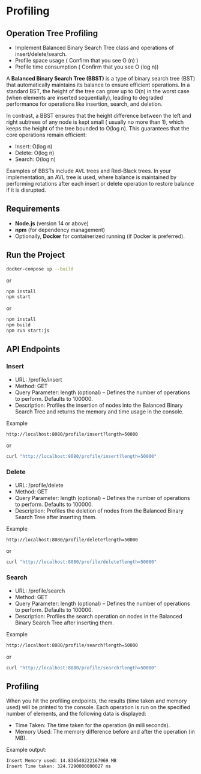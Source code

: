 # Profiling

## Operation Tree Profiling

- Implement Balanced Binary Search Tree class and operations of insert/delete/search.
- Profile space usage ( Confirm that you see O (n) )
- Profile time consumption ( Confirm that you see O (log n))

A **Balanced Binary Search Tree (BBST)** is a type of binary search tree (BST) that automatically maintains its balance
to
ensure efficient operations. In a standard BST, the height of the tree can grow up to O(n) in the worst case (when
elements are inserted sequentially), leading to degraded performance for operations like insertion, search, and
deletion.

In contrast, a BBST ensures that the height difference between the left and right subtrees of any node is kept small (
usually no more than 1), which keeps the height of the tree bounded to O(log n). This guarantees that the core
operations remain efficient:

- Insert: O(log n)
- Delete: O(log n)
- Search: O(log n)

Examples of BBSTs include AVL trees and Red-Black trees. In your implementation, an AVL tree is used, where balance is
maintained by performing rotations after each insert or delete operation to restore balance if it is disrupted.

## Requirements

- **Node.js** (version 14 or above)
- **npm** (for dependency management)
- Optionally, **Docker** for containerized running (if Docker is preferred).

## Run the Project

````bash
docker-compose up --build
````

or

````bash
npm install
npm start
````

or

````bash
npm install
npm build
npm run start:js
````

## API Endpoints

### Insert

- URL: /profile/insert
- Method: GET
- Query Parameter: length (optional) – Defines the number of operations to perform. Defaults to 100000.
- Description: Profiles the insertion of nodes into the Balanced Binary Search Tree and returns the memory and time
  usage in the console.

Example

````bash
http://localhost:8080/profile/insert?length=50000
````

or

````bash
curl "http://localhost:8080/profile/insert?length=50000"
````

### Delete

- URL: /profile/delete
- Method: GET
- Query Parameter: length (optional) – Defines the number of operations to perform. Defaults to 100000.
- Description: Profiles the deletion of nodes from the Balanced Binary Search Tree after inserting them.

Example

````bash
http://localhost:8080/profile/delete?length=50000
````

or

````bash
curl "http://localhost:8080/profile/delete?length=50000"
````

### Search

- URL: /profile/search
- Method: GET
- Query Parameter: length (optional) – Defines the number of operations to perform. Defaults to 100000.
- Description: Profiles the search operation on nodes in the Balanced Binary Search Tree after inserting them.

Example

````bash
http://localhost:8080/profile/search?length=50000
````

or

````bash
curl "http://localhost:8080/profile/search?length=50000"
````

## Profiling

When you hit the profiling endpoints, the results (time taken and memory used) will be printed to the console. Each
operation is run on the specified number of elements, and the following data is displayed:

- Time Taken: The time taken for the operation (in milliseconds).
- Memory Used: The memory difference before and after the operation (in MB).

Example output:

````bash
Insert Memory used: 14.836540222167969 MB
Insert Time taken: 324.7290000000027 ms
````
